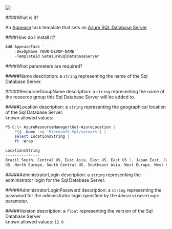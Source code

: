 ![](https://ci.appveyor.com/api/projects/status/snr9hsdt7ut9g56y?svg=true)

####What is it?

An [Appease](http://appease.io) task template that sets an [Azure SQL Database Server](http://azure.microsoft.com/en-us/services/sql-database/).

####How do I install it?

```PowerShell
Add-AppeaseTask `
    -DevOpName YOUR-DEVOP-NAME `
    -TemplateId SetAzureSqlDatabaseServer
```

####What parameters are required?

#####Name
description: a `string` representing the name of the Sql Database Server.

#####ResourceGroupName
description: a `string` representing the name of the resource group this Sql Database Server will be added to.

#####Location
description: a `string` representing the geographical location of the Sql Database Server.  
known allowed values: 
```PowerShell
PS C:\> AzureResourceManager\Get-AzureLocation |
    ?{$_.Name -eq 'Microsoft.Sql/servers'} |
    select LocationsString |
    ft -Wrap

LocationsString                                                                                 
---------------                                                                                 
Brazil South, Central US, East Asia, East US, East US 2, Japan East, Japan West, North Central  
US, North Europe, South Central US, Southeast Asia, West Europe, West US
```

#####AdministratorLogin
description: a `string` representing the administrator login for the Sql Database Server.

#####AdministratorLoginPassword
description: a `string` representing the password for the administrator login specified by the `AdministratorLogin` parameter.

#####Version
description: a `float` representing the version of the Sql Database Server  
known allowed values: `12.0`
